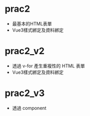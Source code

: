 # prac2
* 最基本的HTML表單
* Vue3樣式綁定及資料綁定
# prac2_v2
* 透過 v-for 產生重複性的 HTML 表單
* Vue3樣式綁定及資料綁定
# prac2_v3
* 透過 component